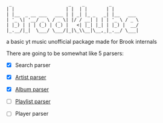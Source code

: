 ```
 _                     _    _         _
| |                   | |  | |       | |
| |__  _ __ ___   ___ | | _| |_ _   _| |__   ___
| '_ \| '__/ _ \ / _ \| |/ / __| | | | '_ \ / _ \
| |_) | | | (_) | (_) |   <| |_| |_| | |_) |  __/
|_.__/|_|  \___/ \___/|_|\_\\__|\__,_|_.__/ \___|
```

a basic yt music unofficial package made for Brook internals

There are going to be somewhat like 5 parsers:

- [x] Search parser

- [x] [Artist parser](https://music.youtube.com/channel/UCedvOgsKFzcK3hA5taf3KoQ)

- [x] [Album parser](https://music.youtube.com/playlist?list=OLAK5uy_kkypLq7TlpT3uYdH3MbuHDiF2J3u-BRjc)

- [ ] [Playlist parser](https://music.youtube.com/playlist?list=PLtwDCqqblBclwxAvPP0lTN56iWBjshBv7)

- [ ] Player parser
